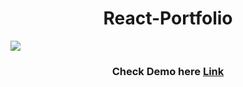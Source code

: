<h1 align="center"> React-Portfolio </h1>

<img src="https://media.discordapp.net/attachments/702481980025077853/1036339092687953940/unknown.png?width=1379&height=676"  />

<h3 align="center">Check Demo here <a href="https://rishunayak.github.io/"/>Link</h3>
